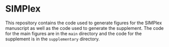 # SIMPlex

This repository contains the code used to generate figures for the SIMPlex manuscript as well as the code used to generate the supplement. The code for the main figures are in the `main` directory and the code for the supplement is in the `supplementary` directory.
